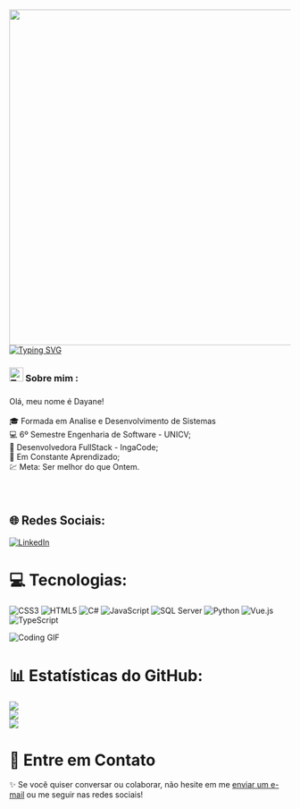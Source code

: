 

###
<img align="right" height="600" src="https://media1.tenor.com/m/7bBINkQ326MAAAAd/animation-art.gif"  />

###

[![Typing SVG](https://readme-typing-svg.herokuapp.com/?font=Fira+Code&weight=600&pause=1000&color=F7F7F7&random=false&width=340&lines=Ol%C3%A1+%F0%9F%91%8B;Seja+bem+vindo(a)!+%F0%9F%AB%A1)](https://git.io/typing-svg)

###

<h3 align="left"><img src="https://raw.githubusercontent.com/Tarikul-Islam-Anik/Telegram-Animated-Emojis/main/People/Technologist.webp" alt="Technologist" width="25" height="25" />  Sobre mim :</h3>

###

<td>
      <p>Olá, meu nome é Dayane!<br><br>
      🎓 Formada em Analise e Desenvolvimento de Sistemas<br>
      💻 6º Semestre Engenharia de Software - UNICV;<br>
      💼 Desenvolvedora FullStack - IngaCode;<br>
      🚀 Em Constante Aprendizado;<br>
      💹 Meta: Ser melhor do que Ontem.<br></p>
    </td>

###

<br clear="both">


## 🌐 Redes Sociais:
[![LinkedIn](https://img.shields.io/badge/LinkedIn-%230077B5.svg?logo=linkedin&logoColor=white)](https://www.linkedin.com/in/dayane-rodrigues-ab49b41b4) 


# 💻 Tecnologias:
![CSS3](https://img.shields.io/badge/css3-%231572B6.svg?style=for-the-badge&logo=css3&logoColor=white) 
![HTML5](https://img.shields.io/badge/html5-%23E34F26.svg?style=for-the-badge&logo=html5&logoColor=white) 
![C#](https://img.shields.io/badge/csharp-%23239120.svg?style=for-the-badge&logo=csharp&logoColor=white) 
![JavaScript](https://img.shields.io/badge/javascript-%23323330.svg?style=for-the-badge&logo=javascript&logoColor=%23F7DF1E) 
![SQL Server](https://img.shields.io/badge/sql%20server-%23CC2927.svg?style=for-the-badge&logo=microsoft-sql-server&logoColor=white)
![Python](https://img.shields.io/badge/Python-000?style=for-the-badge&logo=python)
![Vue.js](https://img.shields.io/badge/vuejs-%234FC08D.svg?style=for-the-badge&logo=vue-dot-js&logoColor=white)
![TypeScript](https://img.shields.io/badge/typescript-%23007ACC.svg?style=for-the-badge&logo=typescript&logoColor=white)

![Coding GIF](https://media1.tenor.com/m/ZwiXDI5sKe0AAAAC/lain-serial-experiments-lain.gif)

# 📊 Estatísticas do GitHub:
![](https://github-readme-stats.vercel.app/api?username=Dayane2706&theme=tokyonight&hide_border=false&include_all_commits=false&count_private=false)<br/>
![](https://github-readme-streak-stats.herokuapp.com/?user=Dayane2706&theme=tokyonight&hide_border=false)<br/>
![](https://github-readme-stats.vercel.app/api/top-langs/?username=Dayane2706&theme=tokyonight&hide_border=false&include_all_commits=false&count_private=false&layout=compact)

# 📩 Entre em Contato
✨ Se você quiser conversar ou colaborar, não hesite em me [enviar um e-mail](mailto:dayane263@outlook.com) ou me seguir nas redes sociais!

<!-- Proudly created with GPRM ( https://gprm.itsvg.in ) -->
